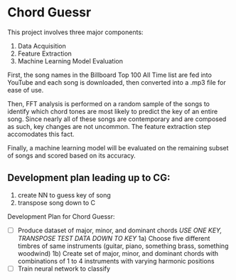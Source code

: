# Chord Guessr

This project involves three major components:
1. Data Acquisition
1. Feature Extraction
1. Machine Learning Model Evaluation

First, the song names in the Billboard Top 100 All Time list are fed into YouTube and each song is downloaded, then converted into a .mp3 file for ease of use.

Then, FFT analysis is performed on a random sample of the songs to identify which chord tones are most likely to predict the key of an entire song. Since nearly all of these songs are contemporary and are composed as such, key changes are not uncommon. The feature extraction step accomodates this fact.

Finally, a machine learning model will be evaluated on the remaining subset of songs and scored based on its accuracy.


## Development plan leading up to CG:
1. create NN to guess key of song
1. transpose song down to C


Development Plan for Chord Guessr:
- [ ] Produce dataset of major, minor, and dominant chords *USE ONE KEY, TRANSPOSE TEST DATA DOWN TO KEY*
	1a) Choose five different timbres of same instruments (guitar, piano, something brass, something woodwind)
	1b) Create set of major, minor, and dominant chords with combinations of 1 to 4 instruments with varying harmonic positions
- [ ] Train neural network to classify

